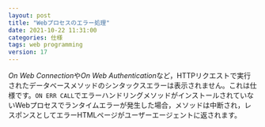 ```yaml
---
layout: post
title: "Webプロセスのエラー処理"
date: 2021-10-22 11:31:00
categories: 仕様
tags: web programming
version: 17
---
```


*On Web Connection*や*On Web Authentication*など，HTTPリクエストで実行されたデータベースメソッドのシンタックスエラーは表示されません。これは仕様です。`ON ERR CALL`でエラーハンドリングメソッドがインストールされていないWebプロセスでランタイムエラーが発生した場合，メソッドは中断され，レスポンスとしてエラーHTMLページがユーザーエージェントに返されます。
